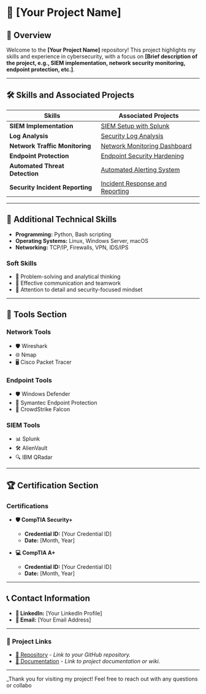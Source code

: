 # 🎯 **[Your Project Name]**

## 🚀 **Overview**
Welcome to the **[Your Project Name]** repository! This project highlights my skills and experience in cybersecurity, with a focus on **[Brief description of the project, e.g., SIEM implementation, network security monitoring, endpoint protection, etc.]**.

---

## 🛠️ **Skills and Associated Projects**

| **Skills**                             | **Associated Projects**                                     |
|----------------------------------------|-------------------------------------------------------------|
| **SIEM Implementation**                | [SIEM Setup with Splunk](#)                                 |
| **Log Analysis**                       | [Security Log Analysis](#)                                  |
| **Network Traffic Monitoring**         | [Network Monitoring Dashboard](#)                           |
| **Endpoint Protection**                | [Endpoint Security Hardening](#)                            |
| **Automated Threat Detection**         | [Automated Alerting System](#)                              |
| **Security Incident Reporting**        | [Incident Response and Reporting](#)                        |

---

## 🧠 **Additional Technical Skills**
- **Programming:** Python, Bash scripting
- **Operating Systems:** Linux, Windows Server, macOS
- **Networking:** TCP/IP, Firewalls, VPN, IDS/IPS

### **Soft Skills**
- 🧩 Problem-solving and analytical thinking
- 💬 Effective communication and teamwork
- 🎯 Attention to detail and security-focused mindset

---

## 🔧 **Tools Section**

### **Network Tools**
- 🛡️ Wireshark
- 🌐 Nmap
- 🖥️ Cisco Packet Tracer

### **Endpoint Tools**
- 🛡️ Windows Defender
- 🔐 Symantec Endpoint Protection
- 🚀 CrowdStrike Falcon

### **SIEM Tools**
- 📊 Splunk
- 🛠️ AlienVault
- 🔍 IBM QRadar

---

## 🏆 **Certification Section**

### **Certifications**
- **🛡️ CompTIA Security+**
  - **Credential ID:** [Your Credential ID]
  - **Date:** [Month, Year]
  
- **💻 CompTIA A+**
  - **Credential ID:** [Your Credential ID]
  - **Date:** [Month, Year]

---

## 📞 **Contact Information**
- **💼 LinkedIn:** [Your LinkedIn Profile]
- **📧 Email:** [Your Email Address]

---

### 🔗 **Project Links**
- [📂 Repository](#) - _Link to your GitHub repository._
- [📄 Documentation](#) - _Link to project documentation or wiki._

---

_Thank you for visiting my project! Feel free to reach out with any questions or collabo
